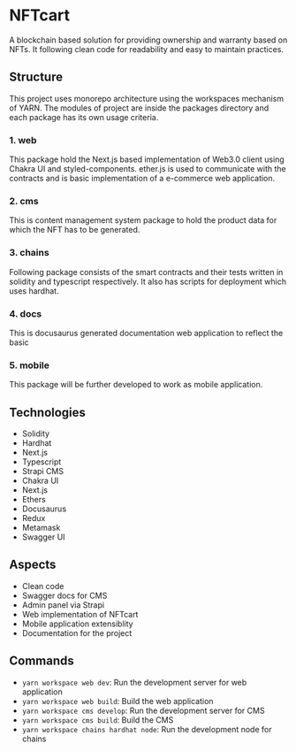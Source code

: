 # NFTcart
A blockchain based solution for providing ownership and warranty based on NFTs. It following clean code for readability and easy to maintain practices.

## Structure
This project uses monorepo architecture using the workspaces mechanism of YARN. The modules of project are inside the packages directory and each package has its own usage criteria.

### 1. web
This package hold the Next.js based implementation of Web3.0 client using Chakra UI and styled-components. ether.js is used to communicate with the contracts and is basic implementation of a e-commerce web application.

### 2. cms
This is content management system package to hold the product data for which the NFT has to be generated.

### 3. chains
Following package consists of the smart contracts and their tests written in solidity and typescript respectively. It also has scripts for deployment which uses hardhat.

### 4. docs
This is docusaurus generated documentation web application to reflect the basic

### 5. mobile
This package will be further developed to work as mobile application.

## Technologies
- Solidity
- Hardhat
- Next.js
- Typescript
- Strapi CMS
- Chakra UI
- Next.js
- Ethers
- Docusaurus
- Redux
- Metamask
- Swagger UI

## Aspects
- Clean code
- Swagger docs for CMS
- Admin panel via Strapi
- Web implementation of NFTcart
- Mobile application extensiblity
- Documentation for the project


## Commands
- `yarn workspace web dev`: Run the development server for web application
- `yarn workspace web build`: Build the web application
- `yarn workspace cms develop`: Run the development server for CMS
- `yarn workspace cms build`: Build the CMS
- `yarn workspace chains hardhat node`: Run the development node for chains  
  